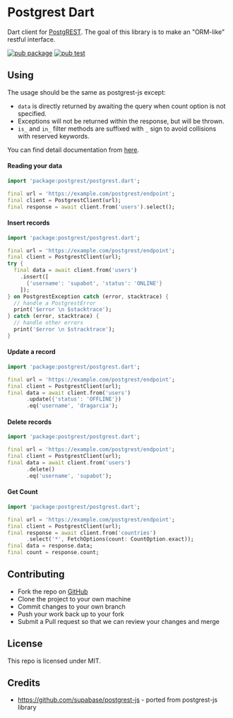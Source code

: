 # Postgrest Dart

Dart client for [PostgREST](https://postgrest.org). The goal of this library is to make an "ORM-like" restful interface.

[![pub package](https://img.shields.io/pub/v/postgrest.svg)](https://pub.dev/packages/postgrest)
[![pub test](https://github.com/supabase/postgrest-dart/workflows/Test/badge.svg)](https://github.com/supabase/postgrest-dart/actions?query=workflow%3ATest)

## Using

The usage should be the same as postgrest-js except:

- `data` is directly returned by awaiting the query when count option is not specified.
- Exceptions will not be returned within the response, but will be thrown. 
- `is_` and `in_` filter methods are suffixed with `_` sign to avoid collisions with reserved keywords.

You can find detail documentation from [here](https://supabase.com/docs/reference/dart/select).

#### Reading your data

```dart
import 'package:postgrest/postgrest.dart';

final url = 'https://example.com/postgrest/endpoint';
final client = PostgrestClient(url);
final response = await client.from('users').select();
```

#### Insert records

```dart
import 'package:postgrest/postgrest.dart';

final url = 'https://example.com/postgrest/endpoint';
final client = PostgrestClient(url);
try {
  final data = await client.from('users')
    .insert([
      {'username': 'supabot', 'status': 'ONLINE'}
    ]);
} on PostgrestException catch (error, stacktrace) {
  // handle a PostgrestError
  print('$error \n $stacktrace');
} catch (error, stacktrace) {
  // handle other errors
  print('$error \n $stracktrace');
}
```

#### Update a record

```dart
import 'package:postgrest/postgrest.dart';

final url = 'https://example.com/postgrest/endpoint';
final client = PostgrestClient(url);
final data = await client.from('users')
      .update({'status': 'OFFLINE'})
      .eq('username', 'dragarcia');
```

#### Delete records

```dart
import 'package:postgrest/postgrest.dart';

final url = 'https://example.com/postgrest/endpoint';
final client = PostgrestClient(url);
final data = await client.from('users')
      .delete()
      .eq('username', 'supabot');
```

#### Get Count

```dart
import 'package:postgrest/postgrest.dart';

final url = 'https://example.com/postgrest/endpoint';
final client = PostgrestClient(url);
final response = await client.from('countries')
      .select('*', FetchOptions(count: CountOption.exact));
final data = response.data;
final count = response.count;
```

## Contributing

- Fork the repo on [GitHub](https://github.com/supabase/postgrest-dart)
- Clone the project to your own machine
- Commit changes to your own branch
- Push your work back up to your fork
- Submit a Pull request so that we can review your changes and merge

## License

This repo is licensed under MIT.

## Credits

- https://github.com/supabase/postgrest-js - ported from postgrest-js library
